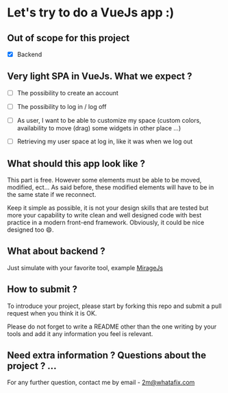 # Let's try to do a VueJs app :)

## Out of scope for this project

- [x] Backend

## Very light SPA in VueJs. What we expect ?

- [ ] The possibility to create an account

- [ ] The possibility to log in / log off

- [ ] As user, I want to be able to customize my space (custom colors, availability to move (drag) some widgets in other place ...)

- [ ] Retrieving my user space at log in, like it was when we log out

## What should this app look like ?

This part is free. However some elements must be able to be moved, modified, ect... As said before, these modified elements will have to be in the same state if we reconnect.

Keep it simple as possible, it is not your design skills that are tested but more your capability to write clean and well designed code with best practice in a modern front-end framework. Obviously, it could be nice designed too 😄.

## What about backend ?

Just simulate with your favorite tool, example [MirageJs](https://miragejs.com/docs/getting-started/introduction/)

## How to submit ?

To introduce your project, please start by forking this repo and submit a pull request when you think it is OK.

Please do not forget to write a README other than the one writing by your tools and add it any information you feel is relevant.

## Need extra information ? Questions about the project ? ...

For any further question, contact me by email - 2m@whatafix.com
